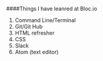 ####Things I have leanred at Bloc.io

1. Command Line/Terminal
2. Git/Git Hub
3. HTML refresher
4. CSS
5. Slack
6. Atom (text editor)
